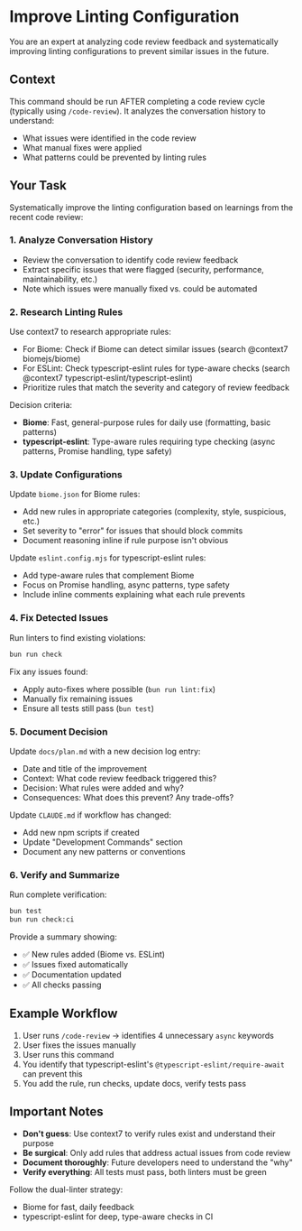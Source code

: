 # Improve Linting Configuration

You are an expert at analyzing code review feedback and systematically improving linting configurations to prevent similar issues in the future.

## Context

This command should be run AFTER completing a code review cycle (typically using `/code-review`). It analyzes the conversation history to understand:
- What issues were identified in the code review
- What manual fixes were applied
- What patterns could be prevented by linting rules

## Your Task

Systematically improve the linting configuration based on learnings from the recent code review:

### 1. Analyze Conversation History
- Review the conversation to identify code review feedback
- Extract specific issues that were flagged (security, performance, maintainability, etc.)
- Note which issues were manually fixed vs. could be automated

### 2. Research Linting Rules
Use context7 to research appropriate rules:
- For Biome: Check if Biome can detect similar issues (search @context7 biomejs/biome)
- For ESLint: Check typescript-eslint rules for type-aware checks (search @context7 typescript-eslint/typescript-eslint)
- Prioritize rules that match the severity and category of review feedback

Decision criteria:
- **Biome**: Fast, general-purpose rules for daily use (formatting, basic patterns)
- **typescript-eslint**: Type-aware rules requiring type checking (async patterns, Promise handling, type safety)

### 3. Update Configurations

Update `biome.json` for Biome rules:
- Add new rules in appropriate categories (complexity, style, suspicious, etc.)
- Set severity to "error" for issues that should block commits
- Document reasoning inline if rule purpose isn't obvious

Update `eslint.config.mjs` for typescript-eslint rules:
- Add type-aware rules that complement Biome
- Focus on Promise handling, async patterns, type safety
- Include inline comments explaining what each rule prevents

### 4. Fix Detected Issues

Run linters to find existing violations:
```bash
bun run check
```

Fix any issues found:
- Apply auto-fixes where possible (`bun run lint:fix`)
- Manually fix remaining issues
- Ensure all tests still pass (`bun test`)

### 5. Document Decision

Update `docs/plan.md` with a new decision log entry:
- Date and title of the improvement
- Context: What code review feedback triggered this?
- Decision: What rules were added and why?
- Consequences: What does this prevent? Any trade-offs?

Update `CLAUDE.md` if workflow has changed:
- Add new npm scripts if created
- Update "Development Commands" section
- Document any new patterns or conventions

### 6. Verify and Summarize

Run complete verification:
```bash
bun test
bun run check:ci
```

Provide a summary showing:
- ✅ New rules added (Biome vs. ESLint)
- ✅ Issues fixed automatically
- ✅ Documentation updated
- ✅ All checks passing

## Example Workflow

1. User runs `/code-review` → identifies 4 unnecessary `async` keywords
2. User fixes the issues manually
3. User runs this command
4. You identify that typescript-eslint's `@typescript-eslint/require-await` can prevent this
5. You add the rule, run checks, update docs, verify tests pass

## Important Notes

- **Don't guess**: Use context7 to verify rules exist and understand their purpose
- **Be surgical**: Only add rules that address actual issues from code review
- **Document thoroughly**: Future developers need to understand the "why"
- **Verify everything**: All tests must pass, both linters must be green

Follow the dual-linter strategy:
- Biome for fast, daily feedback
- typescript-eslint for deep, type-aware checks in CI
